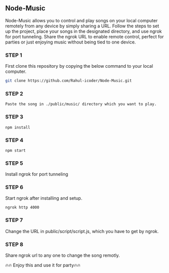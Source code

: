 ## Node-Music

Node-Music allows you to control and play songs on your local computer remotely from any device by simply sharing a URL. Follow the steps to set up the project, place your songs in the designated directory, and use ngrok for port tunneling. Share the ngrok URL to enable remote control, perfect for parties or just enjoying music without being tied to one device.

### STEP 1

First clone this repository by copying the below command to your local computer.

```bash
git clone https://github.com/Rahul-icoder/Node-Music.git
```

### STEP 2

`Paste the song in ./public/music/ directory which you want to play.`

### STEP 3

```node
npm install
```

### STEP 4

```node
npm start
```

### STEP 5

Install ngrok for port tunneling

### STEP 6

Start ngrok after installing and setup.<br>

```ngrok
ngrok http 4000
```

### STEP 7

Change the URL in public/script/script.js, which you have to get by ngrok.

### STEP 8

Share ngrok url to any one to change the song remotly.

🔥🔥 Enjoy this and use it for party🔥🔥
